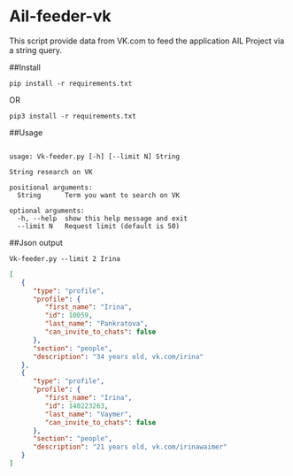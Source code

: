 # Ail-feeder-vk

This script provide data from VK.com to feed the application AIL Project via a string query.

##Install

~~~shell
pip install -r requirements.txt
~~~
OR
~~~shell
pip3 install -r requirements.txt
~~~

##Usage

~~~shell

usage: Vk-feeder.py [-h] [--limit N] String

String research on VK

positional arguments:
  String      Term you want to search on VK

optional arguments:
  -h, --help  show this help message and exit
  --limit N   Request limit (default is 50)

~~~

##Json output
~~~~Shell
Vk-feeder.py --limit 2 Irina
~~~~
~~~json
[
   {
      "type": "profile",
      "profile": {
         "first_name": "Irina",
         "id": 10059,
         "last_name": "Pankratova",
         "can_invite_to_chats": false
      },
      "section": "people",
      "description": "34 years old, vk.com/irina"
   },
   {
      "type": "profile",
      "profile": {
         "first_name": "Irina",
         "id": 140223263,
         "last_name": "Vaymer",
         "can_invite_to_chats": false
      },
      "section": "people",
      "description": "21 years old, vk.com/irinawaimer"
   }
]
~~~